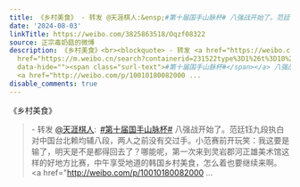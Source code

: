 ```yaml
---
title: 《乡村美食》 - 转发 @天涯棋人:&ensp;#第十届国手山脉杯# 八强战开始了。范廷钰九段执白对中国台北赖均辅八段，两人之前没有交过手。小范赛前开玩笑：我这要是...
date: '2024-08-03'
linkTitle: https://weibo.com/3825863518/Oqzf08322
source: 正宗毒奶菇的微博
description: 《乡村美食》<br><blockquote> - 转发 <a href="https://weibo.com/1496979512" target="_blank">@天涯棋人</a>: <a
  href="https://m.weibo.cn/search?containerid=231522type%3D1%26t%3D10%26q%3D%23%E7%AC%AC%E5%8D%81%E5%B1%8A%E5%9B%BD%E6%89%8B%E5%B1%B1%E8%84%89%E6%9D%AF%23&amp;extparam=%23%E7%AC%AC%E5%8D%81%E5%B1%8A%E5%9B%BD%E6%89%8B%E5%B1%B1%E8%84%89%E6%9D%AF%23"
  data-hide=""><span class="surl-text">#第十届国手山脉杯#</span></a> 八强战开始了。范廷钰九段执白对中国台北赖均辅八段，两人之前没有交过手。小范赛前开玩笑：我这要是输了，明天是不是都得回去了？哪能呢，第一次来到灵岩郡河正雄美术馆这样的好地方比赛，中午享受地道的韩国乡村美食，怎么着也要继续来啊。
  <a href="http://weibo.com/p/10010180082000 ...
disable_comments: true
---
```

《乡村美食》<br><blockquote> - 转发 <a href="https://weibo.com/1496979512" target="_blank">@天涯棋人</a>: <a href="https://m.weibo.cn/search?containerid=231522type%3D1%26t%3D10%26q%3D%23%E7%AC%AC%E5%8D%81%E5%B1%8A%E5%9B%BD%E6%89%8B%E5%B1%B1%E8%84%89%E6%9D%AF%23&amp;extparam=%23%E7%AC%AC%E5%8D%81%E5%B1%8A%E5%9B%BD%E6%89%8B%E5%B1%B1%E8%84%89%E6%9D%AF%23" data-hide=""><span class="surl-text">#第十届国手山脉杯#</span></a> 八强战开始了。范廷钰九段执白对中国台北赖均辅八段，两人之前没有交过手。小范赛前开玩笑：我这要是输了，明天是不是都得回去了？哪能呢，第一次来到灵岩郡河正雄美术馆这样的好地方比赛，中午享受地道的韩国乡村美食，怎么着也要继续来啊。 <a href="http://weibo.com/p/10010180082000 ...